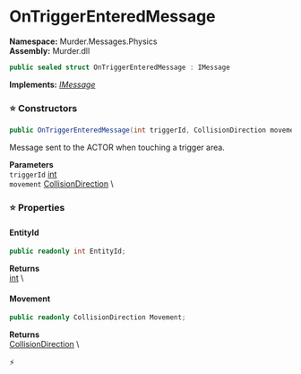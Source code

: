 # OnTriggerEnteredMessage

**Namespace:** Murder.Messages.Physics \
**Assembly:** Murder.dll

```csharp
public sealed struct OnTriggerEnteredMessage : IMessage
```

**Implements:** _[IMessage](/Bang/Components/IMessage.html)_

### ⭐ Constructors
```csharp
public OnTriggerEnteredMessage(int triggerId, CollisionDirection movement)
```

Message sent to the ACTOR when touching a trigger area.

**Parameters** \
`triggerId` [int](https://learn.microsoft.com/en-us/dotnet/api/System.Int32?view=net-7.0) \
`movement` [CollisionDirection](/Murder/Utilities/CollisionDirection.html) \

### ⭐ Properties
#### EntityId
```csharp
public readonly int EntityId;
```

**Returns** \
[int](https://learn.microsoft.com/en-us/dotnet/api/System.Int32?view=net-7.0) \
#### Movement
```csharp
public readonly CollisionDirection Movement;
```

**Returns** \
[CollisionDirection](/Murder/Utilities/CollisionDirection.html) \


⚡